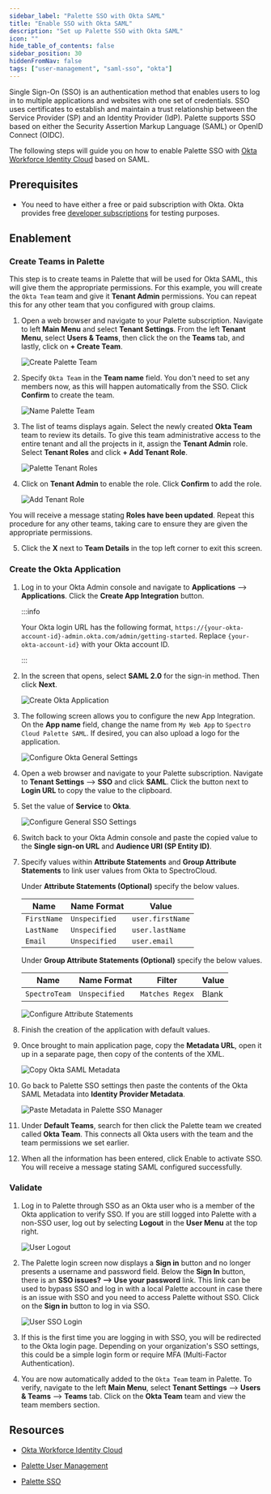 ```yaml
---
sidebar_label: "Palette SSO with Okta SAML"
title: "Enable SSO with Okta SAML"
description: "Set up Palette SSO with Okta SAML"
icon: ""
hide_table_of_contents: false
sidebar_position: 30
hiddenFromNav: false
tags: ["user-management", "saml-sso", "okta"]
---
```


Single Sign-On (SSO) is an authentication method that enables users to log in to multiple applications and websites with
one set of credentials. SSO uses certificates to establish and maintain a trust relationship between the Service
Provider (SP) and an Identity Provider (IdP). Palette supports SSO based on either the Security Assertion Markup
Language (SAML) or OpenID Connect (OIDC).

The following steps will guide you on how to enable Palette SSO with
[Okta Workforce Identity Cloud](https://www.okta.com/products/single-sign-on/) based on SAML.

## Prerequisites

- You need to have either a free or paid subscription with Okta. Okta provides free
  [developer subscriptions](https://developer.okta.com/signup/) for testing purposes.

## Enablement

### Create Teams in Palette

This step is to create teams in Palette that will be used for Okta SAML, this will give them the appropriate
permissions. For this example, you will create the `Okta Team` team and give it **Tenant Admin** permissions. You can
repeat this for any other team that you configured with group claims.

1.  Open a web browser and navigate to your Palette subscription. Navigate to left **Main Menu** and select **Tenant
    Settings**. From the left **Tenant Menu**, select **Users & Teams**, then click the on the **Teams** tab, and
    lastly, click on **+ Create Team**.

    ![Create Palette Team](/palette-sso-with-adfs-images/how-to_palette-sso-with-adfs_create-team.webp)

2.  Specify `Okta Team` in the **Team name** field. You don't need to set any members now, as this will happen
    automatically from the SSO. Click **Confirm** to create the team.

    ![Name Palette Team](/palette-sso-with-adfs-images/how-to_palette-sso-with-adfs_name-team.webp)

3.  The list of teams displays again. Select the newly created **Okta Team** team to review its details. To give this
    team administrative access to the entire tenant and all the projects in it, assign the **Tenant Admin** role. Select
    **Tenant Roles** and click **+ Add Tenant Role**.

    ![Palette Tenant Roles](/palette-sso-with-adfs-images/how-to_palette-sso-with-adfs_tenant-roles.webp)

4.  Click on **Tenant Admin** to enable the role. Click **Confirm** to add the role.

    ![Add Tenant Role](/palette-sso-with-adfs-images/how-to_palette-sso-with-adfs_add-tenant-role.webp)

You will receive a message stating **Roles have been updated**. Repeat this procedure for any other teams, taking care
to ensure they are given the appropriate permissions.

5. Click the **X** next to **Team Details** in the top left corner to exit this screen.

### Create the Okta Application

1. Log in to your Okta Admin console and navigate to **Applications** --> **Applications**. Click the **Create App
   Integration** button.

   :::info

   Your Okta login URL has the following format, `https://{your-okta-account-id}-admin.okta.com/admin/getting-started`.
   Replace `{your-okta-account-id}` with your Okta account ID.

   :::

2. In the screen that opens, select **SAML 2.0** for the sign-in method. Then click **Next**.

   ![Create Okta Application](/saml-okta-images/user-management_saml-sso_palette-sso-with-okta-saml_create-application.webp)

3. The following screen allows you to configure the new App Integration. On the **App name** field, change the name from
   `My Web App` to `Spectro Cloud Palette SAML`. If desired, you can also upload a logo for the application.

   ![Configure Okta General Settings](/saml-okta-images/user-management_saml-sso_palette-sso-with-okta-saml_general-settings.webp)

4. Open a web browser and navigate to your Palette subscription. Navigate to **Tenant Settings** --> **SSO** and click
   **SAML**. Click the button next to **Login URL** to copy the value to the clipboard.

5. Set the value of **Service** to **Okta**.

   ![Configure General SSO Settings](/saml-okta-images/user-management_saml-sso_palette-sso-with-okta-saml_palette-manage-sso-okta-saml.webp)

6. Switch back to your Okta Admin console and paste the copied value to the **Single sign-on URL** and **Audience URI
   (SP Entity ID)**.

7. Specify values within **Attribute Statements** and **Group Attribute Statements** to link user values from Okta to
   SpectroCloud.

   Under **Attribute Statements (Optional)** specify the below values.

   | Name        | Name Format   | Value            |
   | ----------- | ------------- | ---------------- |
   | `FirstName` | `Unspecified` | `user.firstName` |
   | `LastName`  | `Unspecified` | `user.lastName`  |
   | `Email`     | `Unspecified` | `user.email`     |

   Under **Group Attribute Statements (Optional)** specify the below values.

   | Name          | Name Format   | Filter          | Value |
   | ------------- | ------------- | --------------- | ----- |
   | `SpectroTeam` | `Unspecified` | `Matches Regex` | Blank |

   ![Configure Attribute Statements](/saml-okta-images/user-management_saml-sso_palette-sso-with-okta-saml_attribute-statements.webp)

8. Finish the creation of the application with default values.

9. Once brought to main application page, copy the **Metadata URL**, open it up in a separate page, then copy of the
   contents of the XML.

   ![Copy Okta SAML Metadata](/saml-okta-images/user-management_saml-sso_palette-sso-with-okta-saml_metadata-url.webp)

10. Go back to Palette SSO settings then paste the contents of the Okta SAML Metadata into **Identity Provider
    Metadata**.

    ![Paste Metadata in Palette SSO Manager](/saml-okta-images/user-management_saml-sso_palette-sso-with-okta-saml_palette-manage-sso-okta-saml_meta_data.webp)

11. Under **Default Teams**, search for then click the Palette team we created called **Okta Team**. This connects all
    Okta users with the team and the team permissions we set earlier.

12. When all the information has been entered, click Enable to activate SSO. You will receive a message stating SAML
    configured successfully.

### Validate

1. Log in to Palette through SSO as an Okta user who is a member of the Okta application to verify SSO. If you are still
   logged into Palette with a non-SSO user, log out by selecting **Logout** in the **User Menu** at the top right.

   ![User Logout](/oidc-okta-images/oidc-okta_user-logout.webp)

2. The Palette login screen now displays a **Sign in** button and no longer presents a username and password field.
   Below the **Sign In** button, there is an **SSO issues? --> Use your password** link. This link can be used to bypass
   SSO and log in with a local Palette account in case there is an issue with SSO and you need to access Palette without
   SSO. Click on the **Sign in** button to log in via SSO.

   ![User SSO Login](/oidc-okta-images/oidc-okta_palette-login.webp)

3. If this is the first time you are logging in with SSO, you will be redirected to the Okta login page. Depending on
   your organization's SSO settings, this could be a simple login form or require MFA (Multi-Factor Authentication).

4. You are now automatically added to the `Okta Team` team in Palette. To verify, navigate to the left **Main Menu**,
   select **Tenant Settings** --> **Users & Teams** --> **Teams** tab. Click on the **Okta Team** team and view the team
   members section.

## Resources

- [Okta Workforce Identity Cloud](https://www.okta.com/products/single-sign-on/)

- [Palette User Management](../user-management.md)

- [Palette SSO](saml-sso.md)
